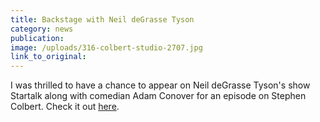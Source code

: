 ```yaml
---
title: Backstage with Neil deGrasse Tyson
category: news
publication:
image: /uploads/316-colbert-studio-2707.jpg
link_to_original:
---
```



I was thrilled to have a chance to appear on Neil deGrasse Tyson's show Startalk along with comedian Adam Conover for an episode on Stephen Colbert. Check it out [here](http://channel.nationalgeographic.com/startalk/videos/stephen-colbert1/).